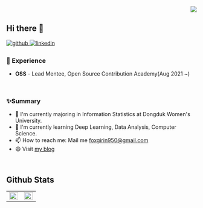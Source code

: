 <div align="right">
<img src="https://komarev.com/ghpvc/?username=hongbi-lee&style=flat-square&color=blueviolet" align="right" />
</div>

<br/>

## Hi there 👋
<a href="https://github.com/hongbi-lee" target="_blank">
<img src=https://img.shields.io/badge/github-%2324292e.svg?&style=for-the-badge&logo=github&logoColor=white alt=github style="margin-bottom: 5px;" />
</a>
<a href="https://linkedin.com/in/soyeon-lee-77a267220/" target="_blank">
<img src=https://img.shields.io/badge/linkedin-%231E77B5.svg?&style=for-the-badge&logo=linkedin&logoColor=white alt=linkedin style="margin-bottom: 5px;" />
</a>

<br>

### 💫 Experience
- **OSS** - Lead Mentee, Open Source Contribution Academy(Aug 2021 ~)

<br>

### ✨Summary
- 🌱 I'm currently majoring in Information Statistics at Dongduk Women's University. <br />
- 📖 I'm currently learning Deep Learning, Data Analysis, Computer Science.
- 📫 How to reach me: Mail me foxgirin950@gmail.com <br />
- 😄 Visit [my blog](https://soy3on.tistory.com/)

<br>

## Github Stats  
<table><tr><td valign="top" width="50%">

<img src="https://github-readme-stats.vercel.app/api?username=hongbi-lee&show_icons=true&count_private=true&hide_border=true" align="left" style="width: 100%" />

</td><td valign="top" width="50%">

<img src="https://github-readme-stats.vercel.app/api/top-langs/?username=hongbi-lee&hide_border=true&layout=compact" align="left" style="width: 100%" />

</td></tr></table>  

<br/> 

<!--
**hongbi-lee/hongbi-lee** is a ✨ _special_ ✨ repository because its `README.md` (this file) appears on your GitHub profile.

Here are some ideas to get you started:

- 🔭 I’m currently working on ...

- 👯 I’m looking to collaborate on ...
- 🤔 I’m looking for help with ...
- 💬 Ask me about ...
- 😄 Pronouns: ...
- ⚡ Fun fact: ...
-->
